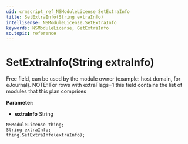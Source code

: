 ```yaml
---
uid: crmscript_ref_NSModuleLicense_SetExtraInfo
title: SetExtraInfo(String extraInfo)
intellisense: NSModuleLicense.SetExtraInfo
keywords: NSModuleLicense, GetExtraInfo
so.topic: reference
---
```


# SetExtraInfo(String extraInfo)

Free field, can be used by the module owner (example: host domain, for eJournal). NOTE: For rows with extraFlags=1 this field contains the list of modules that this plan comprises

**Parameter:** 
 - **extraInfo** String

```crmscript
NSModuleLicense thing;
String extraInfo;
thing.SetExtraInfo(extraInfo);
```

